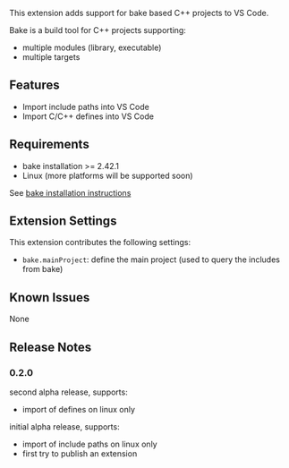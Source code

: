This extension adds support for bake based C++ projects to VS Code.

Bake is a build tool for C++ projects supporting:
- multiple modules (library, executable)
- multiple targets 

## Features

- Import include paths into VS Code
- Import C/C++ defines into VS Code

## Requirements

- bake installation >= 2.42.1
- Linux (more platforms will be supported soon)

See [bake installation instructions](https://esrlabs.github.io/bake/install/install_bake.html#how-to-install-bake)
## Extension Settings

This extension contributes the following settings:

* `bake.mainProject`: define the main project (used to query the includes from bake)
 
## Known Issues

None

## Release Notes

### 0.2.0

second alpha release, supports:
- import of defines  on linux only

initial alpha release, supports:
- import of include paths on linux only
- first try to publish an extension